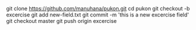 git clone https://github.com/manuhana/pukon.git
cd pukon
git checkout -b excercise
git add new-field.txt
git commit -m 'this is a new excercise field'
git checkout master
git push origin excercise